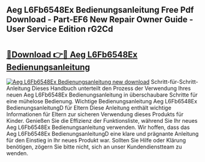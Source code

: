 ## Aeg L6Fb6548Ex Bedienungsanleitung Free Pdf Download - Part-EF6 New Repair Owner Guide - User Service Edition rG2Cd

# <h2><a href="http://df0nmv.blite.top/?on=Aeg+L6Fb6548Ex+Bedienungsanleitung">🔗Download 👉🔴 Aeg L6Fb6548Ex Bedienungsanleitung</a></h2>

[![Aeg L6Fb6548Ex Bedienungsanleitung new download](https://i.imgur.com/lujVjoI.png)](http://df0nmv.blite.top/?on=Aeg+L6Fb6548Ex+Bedienungsanleitung)
Schritt-für-Schritt-Anleitung Dieses Handbuch unterteilt den Prozess der Verwendung Ihres neuen Aeg L6Fb6548Ex Bedienungsanleitung in überschaubare Schritte für eine mühelose Bedienung. Wichtige Bedienungsanleitung Aeg L6Fb6548Ex BedienungsanleitungD für Eltern Diese Anleitung enthält wichtige Informationen für Eltern zur sicheren Verwendung dieses Produkts für Kinder. Genießen Sie die Effizienz der Funktionsliste, während Sie Ihr neues Aeg L6Fb6548Ex Bedienungsanleitung verwenden. Wir hoffen, dass das Aeg L6Fb6548Ex BedienungsanleitungD eine klare und prägnante Anleitung für den Einstieg in Ihr neues Produkt war. Sollten Sie Hilfe oder Klärung benötigen, zögern Sie bitte nicht, sich an unser Kundendienstteam zu wenden.
